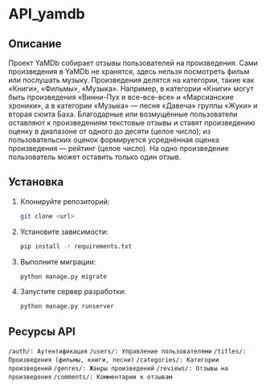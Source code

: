 # API_yamdb

## Описание
Проект YaMDb собирает отзывы пользователей на произведения. Сами произведения в YaMDb не хранятся, здесь нельзя посмотреть фильм или послушать музыку.
Произведения делятся на категории, такие как «Книги», «Фильмы», «Музыка». Например, в категории «Книги» могут быть произведения «Винни-Пух и все-все-все» и «Марсианские хроники», а в категории «Музыка» — песня «Давеча» группы «Жуки» и вторая сюита Баха. 
Благодарные или возмущённые пользователи оставляют к произведениям текстовые отзывы и ставят произведению оценку в диапазоне от одного до десяти (целое число); из пользовательских оценок формируется усреднённая оценка произведения — рейтинг (целое число). На одно произведение пользователь может оставить только один отзыв.

## Установка
1. Клонируйте репозиторий:
    ```bash
    git clone <url>
    ```
2. Установите зависимости:
    ```bash
    pip install -r requirements.txt
    ```
3. Выполните миграции:
    ```bash
    python manage.py migrate
    ```
4. Запустите сервер разработки:
    ```bash
    python manage.py runserver
    ```

## Ресурсы API
```/auth/: Аутентификация```
```/users/: Управление пользователями```
```/titles/: Произведения (фильмы, книги, песни)```
```/categories/: Категории произведений```
```/genres/: Жанры произведений```
```/reviews/: Отзывы на произведения```
```/comments/: Комментарии к отзывам```
